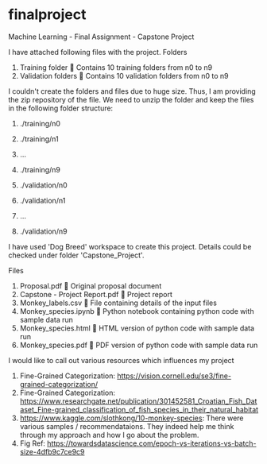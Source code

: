 # finalproject
Machine Learning - Final Assignment - Capstone Project

I have attached following files with the project.
Folders
1.	Training folder  Contains 10 training folders from n0 to n9
2.	Validation folders  Contains 10 validation folders from n0 to n9

I couldn't create the folders and files due to huge size. Thus, I am providing the zip repository of the file. We need to unzip the folder and keep the files in the following folder structure:

1. ./training/n0 
2. ./training/n1 
3. ... 
4. ./training/n9 


1. ./validation/n0 
2. ./validation/n1 
3. ... 
4. ./validation/n9 

I have used 'Dog Breed' workspace to create this project. Details could be checked under folder 'Capstone_Project'.

Files
1.	Proposal.pdf  Original proposal document
2.	Capstone - Project Report.pdf  Project report
3.	Monkey_labels.csv  File containing details of the input files
4.	Monkey_species.ipynb  Python notebook containing python code with sample data run
5.	Monkey_species.html  HTML version of python code with sample data run
6.	Monkey_species.pdf  PDF version of python code with sample data run

I would like to call out various resources which influences my project
1. Fine-Grained Categorization: 	https://vision.cornell.edu/se3/fine-grained-categorization/
2. Fine-Grained Categorization: https://www.researchgate.net/publication/301452581_Croatian_Fish_Dataset_Fine-grained_classification_of_fish_species_in_their_natural_habitat
3. https://www.kaggle.com/slothkong/10-monkey-species: There were various samples / recommendataions. They indeed help me think through my approach and how I go about the problem.
4. Fig Ref: https://towardsdatascience.com/epoch-vs-iterations-vs-batch-size-4dfb9c7ce9c9

